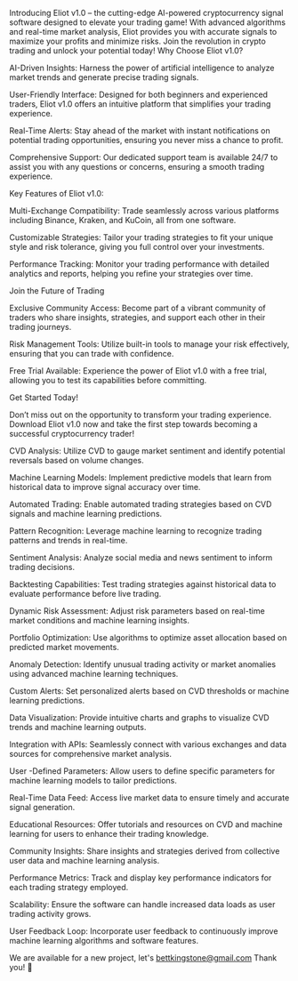 Introducing Eliot v1.0 – the cutting-edge AI-powered cryptocurrency signal software designed to elevate your trading game! With advanced algorithms and real-time market analysis, Eliot provides you with accurate signals to maximize your profits and minimize risks. Join the revolution in crypto trading and unlock your potential today! Why Choose Eliot v1.0?

AI-Driven Insights: Harness the power of artificial intelligence to analyze market trends and generate precise trading signals.

User-Friendly Interface: Designed for both beginners and experienced traders, Eliot v1.0 offers an intuitive platform that simplifies your trading experience.

Real-Time Alerts: Stay ahead of the market with instant notifications on potential trading opportunities, ensuring you never miss a chance to profit.

Comprehensive Support: Our dedicated support team is available 24/7 to assist you with any questions or concerns, ensuring a smooth trading experience.

Key Features of Eliot v1.0:

Multi-Exchange Compatibility: Trade seamlessly across various platforms including Binance, Kraken, and KuCoin, all from one software.

Customizable Strategies: Tailor your trading strategies to fit your unique style and risk tolerance, giving you full control over your investments.

Performance Tracking: Monitor your trading performance with detailed analytics and reports, helping you refine your strategies over time.

Join the Future of Trading

Exclusive Community Access: Become part of a vibrant community of traders who share insights, strategies, and support each other in their trading journeys.

Risk Management Tools: Utilize built-in tools to manage your risk effectively, ensuring that you can trade with confidence.

Free Trial Available: Experience the power of Eliot v1.0 with a free trial, allowing you to test its capabilities before committing.

Get Started Today!

Don’t miss out on the opportunity to transform your trading experience. Download Eliot v1.0 now and take the first step towards becoming a successful cryptocurrency trader!

CVD Analysis: Utilize CVD to gauge market sentiment and identify potential reversals based on volume changes.

Machine Learning Models: Implement predictive models that learn from historical data to improve signal accuracy over time.

Automated Trading: Enable automated trading strategies based on CVD signals and machine learning predictions.

Pattern Recognition: Leverage machine learning to recognize trading patterns and trends in real-time.

Sentiment Analysis: Analyze social media and news sentiment to inform trading decisions.

Backtesting Capabilities: Test trading strategies against historical data to evaluate performance before live trading.

Dynamic Risk Assessment: Adjust risk parameters based on real-time market conditions and machine learning insights.

Portfolio Optimization: Use algorithms to optimize asset allocation based on predicted market movements.

Anomaly Detection: Identify unusual trading activity or market anomalies using advanced machine learning techniques.

Custom Alerts: Set personalized alerts based on CVD thresholds or machine learning predictions.

Data Visualization: Provide intuitive charts and graphs to visualize CVD trends and machine learning outputs.

Integration with APIs: Seamlessly connect with various exchanges and data sources for comprehensive market analysis.

User -Defined Parameters: Allow users to define specific parameters for machine learning models to tailor predictions.

Real-Time Data Feed: Access live market data to ensure timely and accurate signal generation.

Educational Resources: Offer tutorials and resources on CVD and machine learning for users to enhance their trading knowledge.

Community Insights: Share insights and strategies derived from collective user data and machine learning analysis.

Performance Metrics: Track and display key performance indicators for each trading strategy employed.

Scalability: Ensure the software can handle increased data loads as user trading activity grows.

User Feedback Loop: Incorporate user feedback to continuously improve machine learning algorithms and software features.

We are available for a new project, let's bettkingstone@gmail.com
Thank you! 🎊

